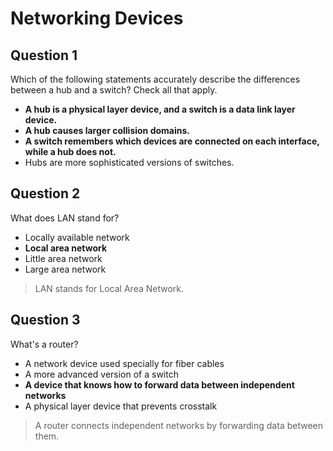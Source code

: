 # Networking Devices

## Question 1

Which of the following statements accurately describe the differences between a hub and a switch? Check all that apply.

* **A hub is a physical layer device, and a switch is a data link layer device.**
* **A hub causes larger collision domains.**
* **A switch remembers which devices are connected on each interface, while a hub does not.**
* Hubs are more sophisticated versions of switches.

## Question 2

What does LAN stand for?

* Locally available network
* **Local area network**
* Little area network
* Large area network

> LAN stands for Local Area Network.

## Question 3

What's a router?

* A network device used specially for fiber cables
* A more advanced version of a switch
* **A device that knows how to forward data between independent networks**
* A physical layer device that prevents crosstalk

> A router connects independent networks by forwarding data between them.